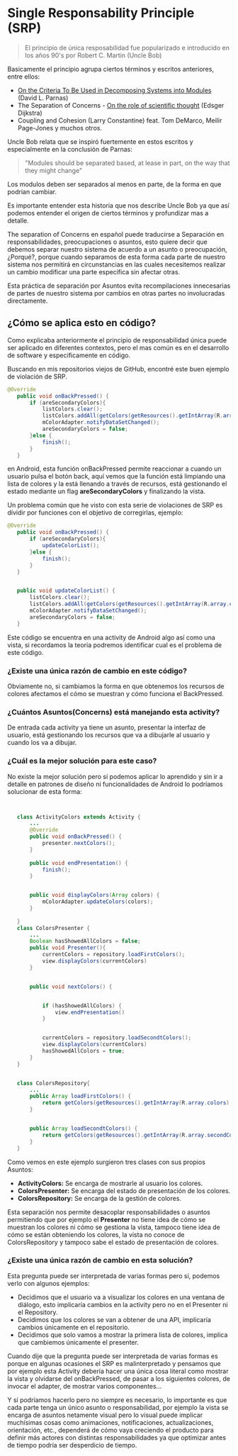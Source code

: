 # Single Responsability Principle (SRP)


> El principio de única resposabilidad fue popularizado e introducido en los años 90's por Robert C. Martin (Uncle Bob)


Basicamente el principio agrupa ciertos términos y escritos anteriores, entre ellos:
* [On the Criteria To Be Used in Decomposing Systems into Modules](https://www.cs.umd.edu/class/spring2003/cmsc838p/Design/criteria.pdf) (David L. Parnas)
* The Separation of Concerns - [On the role of scientific thought](https://blog.cleancoder.com/uncle-bob/2014/05/08/SingleReponsibilityPrinciple.html#:~:text=On%20the%20role%20of%20scientific%20thought) (Edsger Dijkstra)
* Coupling and Cohesion (Larry Constantine) feat. Tom DeMarco, Meilir Page-Jones y muchos otros.


Uncle Bob relata que se inspiró fuertemente en estos escritos y especialmente en la conclusión de Parnas:


> "Modules should be separated based, at lease in part, on the way that they might change"


Los modulos deben ser separados al menos en parte, de la forma en que podrian cambiar.


Es importante entender esta historia que nos describe Uncle Bob ya que así podemos entender el origen de ciertos términos y profundizar mas a detalle.


The separation of Concerns en español puede traducirse a Separación en responsabilidades, preocupaciones o asuntos, esto quiere decir que debemos separar nuestro sistema de acuerdo a un asunto o preocupación, ¿Porqué?, porque cuando separamos de esta forma cada parte de nuestro sistema nos permitirá en circunstancias en las cuales necesitemos realizar un cambio modificar una parte especifica sin afectar otras.


Esta práctica de separación por Asuntos evita recompilaciones innecesarias de partes de nuestro sistema por cambios en otras partes no involucradas directamente.


## ¿Cómo se aplica esto en código?


Como explicaba anteriormente el principio de responsabilidad única puede ser aplicado en diferentes contextos, pero el mas común es en el desarrollo de software y especificamente en código.


Buscando en mis repositorios viejos de GitHub, encontré este buen ejemplo de violación de SRP.


``` java
@Override
   public void onBackPressed() {
       if (areSecondaryColors){
           listColors.clear();
           listColors.addAll(getColors(getResources().getIntArray(R.array.colors)));
           mColorAdapter.notifyDataSetChanged();
           areSecondaryColors = false;
       }else {
           finish();
       }
   }
```


en Android, esta función onBackPressed permite reaccionar a cuando un usuario pulsa el botón back, aquí vemos que la función está limpiando una lista de colores y la está llenando a través de recursos, está gestionando el estado mediante un flag **areSecondaryColors** y finalizando la vista.


Un problema común que he visto con esta serie de violaciones de SRP es dívidir por funciones con el objetivo de corregirlas, ejemplo:


``` java
@Override
   public void onBackPressed() {
       if (areSecondaryColors){
           updateColorList();
       }else {
           finish();
       }
   }


   public void updateColorList() {
       listColors.clear();
       listColors.addAll(getColors(getResources().getIntArray(R.array.colors)));
       mColorAdapter.notifyDataSetChanged();
       areSecondaryColors = false;
   }
```
Este código se encuentra en una activity de Android algo así como una vista, si recordamos la teoria podremos identificar cual es el problema de este código.


### ¿Existe una única razón de cambio en este código?


Obviamente no, si cambiamos la forma en que obtenemos los recursos de colores afectamos el cómo se muestran y cómo funciona el BackPressed.


### ¿Cuántos Asuntos(Concerns) está manejando esta activity?


De entrada cada activity ya tiene un asunto, presentar la interfaz de usuario, está gestionando los recursos que va a dibujarle al usuario y cuando los va a dibujar.


### ¿Cuál es la mejor solución para este caso?
No existe la mejor solución pero sí podemos aplicar lo aprendido y sin ir a detalle en patrones de diseño ni funcionalidades de Android lo podríamos solucionar de esta forma:


``` java


   class ActivityColors extends Activity {
       ...
       @Override
       public void onBackPressed() {
           presenter.nextColors();
       }
      
       public void endPresentation() {
           finish();
       }


       public void displayColors(Array colors) {
           mColorAdapter.updateColors(colors);
       }
      
   }
   class ColorsPresenter {
       ...
       Boolean hasShowedAllColors = false;
       public void Presenter(){
           currentColors = repository.loadFirstColors();
           view.displayColors(currentColors)
       }


       public void nextColors() {


           if (hasShowedAllColors) {
               view.endPresentation()
           }


           currentColors = repository.loadSecondtColors();
           view.displayColors(currentColors)
           hasShowedAllColors = true;
       }
   }


   class ColorsRepository{
       ...
       public Array loadFirstColors() {
           return getColors(getResources().getIntArray(R.array.colors);
       }


       public Array loadSecondtColors() {
           return getColors(getResources().getIntArray(R.array.secondColors);
       }
   }


```


Como vemos en este ejemplo surgieron tres clases con sus propios Asuntos:
* **ActivityColors:** Se encarga de mostrarle al usuario los colores.
* **ColorsPresenter:** Se encarga del estado de presentación de los colores.
* **ColorsRepository:** Se encarga de la gestión de colores.


Esta separación nos permite desacoplar responsabilidades o asuntos permitiendo que por ejemplo el **Presenter** no tiene idea de cómo se muestran los colores ni cómo se gestiona la vista, tampoco tiene idea de cómo se están obteniendo los colores, la vista no conoce de ColorsRepository y tampoco sabe el estado de presentación de colores.


### ¿Existe una única razón de cambio en esta solución?


Esta pregunta puede ser interpretada de varias formas pero sí, podemos verlo con algunos ejemplos:


* Decidimos que el usuario va a visualizar los colores en una ventana de diálogo, esto implicaría cambios en la activity pero no en el Presenter ni el Repository.
* Decidimos que los colores se van a obtener de una API, implicaría cambios únicamente en el repositorio.
* Decidimos que solo vamos a mostrar la primera lista de colores, implica que cambiemos únicamente el presenter.


Cuando dije que la pregunta puede ser interpretada de varias formas es porque en algunas ocasiones el SRP es malinterpretado y pensamos que por ejemplo esta Activity debería hacer una única cosa literal como mostrar la vista y olvidarse del onBackPressed, de pasar a los siguientes colores, de invocar el adapter, de mostrar varios componentes...


Y sí podríamos hacerlo pero no siempre es necesario, lo importante es que cada parte tenga un único asunto o responsabilidad, por ejemplo la vista se encarga de asuntos netamente visual pero lo visual puede implicar muchísimas cosas como animaciones, notificaciones, actualizaciones, orientación, etc., dependerá de cómo vaya creciendo el producto para definir más actores con distintas responsabilidades ya que optimizar antes de tiempo podría ser desperdicio de tiempo.
